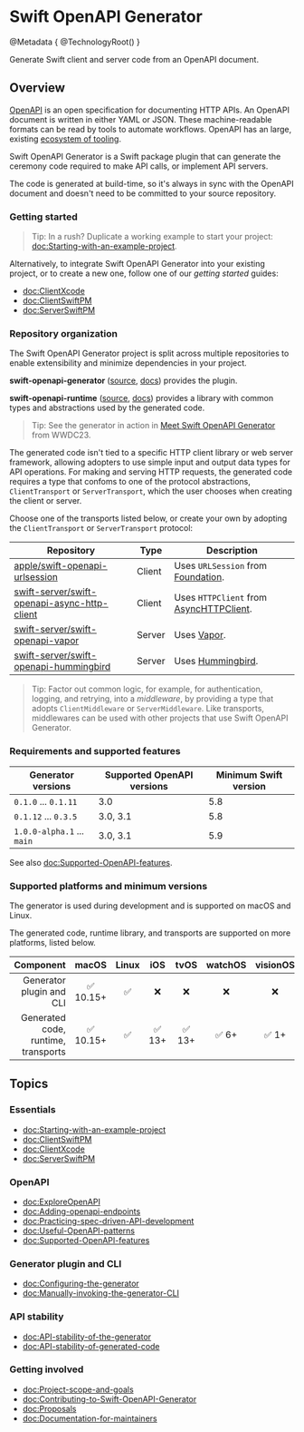# Swift OpenAPI Generator

@Metadata {
    @TechnologyRoot()
}

Generate Swift client and server code from an OpenAPI document.

## Overview

[OpenAPI][openapi] is an open specification for documenting HTTP APIs. An OpenAPI document is written in either YAML or JSON. These machine-readable formats can be read by tools to automate workflows. OpenAPI has an large, existing [ecosystem of tooling][tools].

Swift OpenAPI Generator is a Swift package plugin that can generate the ceremony code required to make API calls, or implement API servers.

The code is generated at build-time, so it's always in sync with the OpenAPI document and doesn't need to be committed to your source repository.

### Getting started

> Tip: In a rush? Duplicate a working example to start your project: <doc:Starting-with-an-example-project>.

Alternatively, to integrate Swift OpenAPI Generator into your existing project, or to create a new one, follow one of our _getting started_ guides:
- <doc:ClientXcode>
- <doc:ClientSwiftPM>
- <doc:ServerSwiftPM>

### Repository organization

The Swift OpenAPI Generator project is split across multiple repositories to enable extensibility and minimize dependencies in your project.

**swift-openapi-generator** ([source][repo-generator], [docs][docs-generator]) provides the plugin.

**swift-openapi-runtime** ([source][repo-runtime], [docs][docs-runtime]) provides a library with common types and abstractions used by the generated code.

> Tip: See the generator in action in [Meet Swift OpenAPI Generator](https://developer.apple.com/wwdc23/10171) from WWDC23.

The generated code isn't tied to a specific HTTP client library or web server framework, allowing adopters to use simple input and output data types for API operations. For making and serving HTTP requests, the generated code requires a type that confoms to one of the protocol abstractions, `ClientTransport` or `ServerTransport`, which the user chooses when creating the client or server.

Choose one of the transports listed below, or create your own by adopting the `ClientTransport` or `ServerTransport` protocol:

| Repository | Type | Description |
| ---------- | ---- | ----------- |
| [apple/swift-openapi-urlsession][repo-urlsession] | Client | Uses `URLSession` from [Foundation][foundation]. |
| [swift-server/swift-openapi-async-http-client][repo-ahc] | Client | Uses `HTTPClient` from [AsyncHTTPClient][ahc]. |
| [swift-server/swift-openapi-vapor][repo-vapor] | Server | Uses [Vapor][vapor]. |
| [swift-server/swift-openapi-hummingbird][repo-hummingbird] | Server | Uses [Hummingbird][hummingbird]. |

> Tip: Factor out common logic, for example, for authentication, logging, and retrying, into a _middleware_, by providing a type that adopts `ClientMiddleware` or `ServerMiddleware`. Like transports, middlewares can be used with other projects that use Swift OpenAPI Generator.

### Requirements and supported features

| Generator versions | Supported OpenAPI versions | Minimum Swift version |
| -------- | ------- | ----- |
| `0.1.0` ... `0.1.11` | 3.0 | 5.8 |
| `0.1.12` ... `0.3.5` | 3.0, 3.1 | 5.8 |
| `1.0.0-alpha.1` ... `main` | 3.0, 3.1 | 5.9 |

See also <doc:Supported-OpenAPI-features>.

### Supported platforms and minimum versions

The generator is used during development and is supported on macOS and Linux.

The generated code, runtime library, and transports are supported on more platforms, listed below.

| Component | macOS | Linux | iOS | tvOS | watchOS | visionOS |
| -: | :-: | :-: | :-: | :-: | :-: | :-: |
| Generator plugin and CLI            | ✅ 10.15+  | ✅     | ❌     | ❌     | ❌    | ❌    |
| Generated code, runtime, transports | ✅ 10.15+  | ✅     | ✅ 13+ | ✅ 13+ | ✅ 6+ | ✅ 1+ |

## Topics

### Essentials
- <doc:Starting-with-an-example-project>
- <doc:ClientSwiftPM>
- <doc:ClientXcode>
- <doc:ServerSwiftPM>

### OpenAPI
- <doc:ExploreOpenAPI>
- <doc:Adding-openapi-endpoints>
- <doc:Practicing-spec-driven-API-development>
- <doc:Useful-OpenAPI-patterns>
- <doc:Supported-OpenAPI-features>

### Generator plugin and CLI
- <doc:Configuring-the-generator>
- <doc:Manually-invoking-the-generator-CLI>

### API stability
- <doc:API-stability-of-the-generator>
- <doc:API-stability-of-generated-code>

### Getting involved
- <doc:Project-scope-and-goals>
- <doc:Contributing-to-Swift-OpenAPI-Generator>
- <doc:Proposals>
- <doc:Documentation-for-maintainers>

[openapi]: https://openapis.org
[tools]: https://openapi.tools
[repo-generator]: https://github.com/apple/swift-openapi-generator
[docs-generator]: https://swiftpackageindex.com/apple/swift-openapi-generator/documentation
[repo-runtime]: https://github.com/apple/swift-openapi-runtime
[docs-runtime]: https://swiftpackageindex.com/apple/swift-openapi-runtime/documentation
[repo-urlsession]: https://github.com/apple/swift-openapi-urlsession
[foundation]: https://developer.apple.com/documentation/foundation
[repo-ahc]: https://github.com/swift-server/swift-openapi-async-http-client
[ahc]: https://github.com/swift-server/async-http-client
[repo-vapor]: https://github.com/swift-server/swift-openapi-vapor
[vapor]: https://github.com/vapor/vapor
[repo-hummingbird]: https://github.com/swift-server/swift-openapi-hummingbird
[hummingbird]: https://github.com/hummingbird-project/hummingbird
